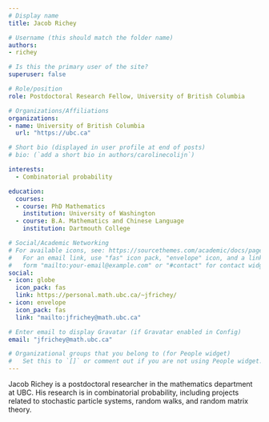 ```yaml
---
# Display name
title: Jacob Richey

# Username (this should match the folder name)
authors:
- richey

# Is this the primary user of the site?
superuser: false

# Role/position
role: Postdoctoral Research Fellow, University of British Columbia

# Organizations/Affiliations
organizations:
- name: University of British Columbia
  url: "https://ubc.ca"

# Short bio (displayed in user profile at end of posts)
# bio: (`add a short bio in authors/carolinecolijn`)

interests:
  - Combinatorial probability

education:
  courses:
  - course: PhD Mathematics
    institution: University of Washington
  - course: B.A. Mathematics and Chinese Language
    institution: Dartmouth College

# Social/Academic Networking
# For available icons, see: https://sourcethemes.com/academic/docs/page-builder/#icons
#   For an email link, use "fas" icon pack, "envelope" icon, and a link in the
#   form "mailto:your-email@example.com" or "#contact" for contact widget.
social:
- icon: globe
  icon_pack: fas
  link: https://personal.math.ubc.ca/~jfrichey/
- icon: envelope
  icon_pack: fas
  link: "mailto:jfrichey@math.ubc.ca"

# Enter email to display Gravatar (if Gravatar enabled in Config)
email: "jfrichey@math.ubc.ca"

# Organizational groups that you belong to (for People widget)
#   Set this to `[]` or comment out if you are not using People widget.
---
```


Jacob Richey is a postdoctoral researcher in the mathematics department at UBC. His research is in combinatorial probability, including projects related to stochastic particle systems, random walks, and random matrix theory.
